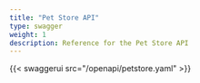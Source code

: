 ```yaml
---
title: "Pet Store API"
type: swagger
weight: 1
description: Reference for the Pet Store API
---
```


{{< swaggerui src="/openapi/petstore.yaml" >}}